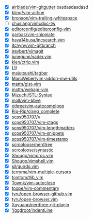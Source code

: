- [X] [airblade/vim-gitgutter](https://github.com/airblade/vim-gitgutter)
oasdasdasdasd
- [X] [bling/vim-airline](https://github.com/bling/vim-airline)
- [X] [bronson/vim-trailing-whitespace](https://github.com/bronson/vim-trailing-whitespace)
- [ ] [chusiang/vimcdoc-tw](https://github.com/chusiang/vimcdoc-tw)
- [X] [editorconfig/editorconfig-vim](https://github.com/editorconfig/editorconfig-vim)
- [X] [garbas/vim-snipmate](https://github.com/garbas/vim-snipmate)
- [X] [haya14busa/incsearch.vim](https://github.com/haya14busa/incsearch.vim)
- [X] [itchyny/vim-gitbranch](https://github.com/itchyny/vim-gitbranch)
- [X] [jreybert/vimagit](https://github.com/jreybert/vimagit)
- [X] [junegunn/vader.vim](https://github.com/junegunn/vader.vim)
- [X] [kien/ctrlp.vim](https://github.com/kien/ctrlp.vim)
- [X] [L9](https://github.com/L9)
- [X] [majutsushi/tagbar](https://github.com/majutsushi/tagbar)
- [X] [MarcWeber/vim-addon-mw-utils](https://github.com/MarcWeber/vim-addon-mw-utils)
- [X] [mattn/gist-vim](https://github.com/mattn/gist-vim)
- [X] [mattn/webapi-vim](https://github.com/mattn/webapi-vim)
- [X] [Mizuchi/STL-Syntax](https://github.com/Mizuchi/STL-Syntax)
- [X] [moll/vim-bbye](https://github.com/moll/vim-bbye)
- [X] [othree/vim-autocomplpop](https://github.com/othree/vim-autocomplpop)
- [X] [Rip-Rip/clang_complete](https://github.com/Rip-Rip/clang_complete)
- [X] [scps950707/v](https://github.com/scps950707/v)
- [X] [scps950707/vim-ctags](https://github.com/scps950707/vim-ctags)
- [X] [scps950707/vim-lengthmatters](https://github.com/scps950707/vim-lengthmatters)
- [X] [scps950707/vim-snippets](https://github.com/scps950707/vim-snippets)
- [X] [scps950707/vim-timestamp](https://github.com/scps950707/vim-timestamp)
- [X] [scrooloose/nerdtree](https://github.com/scrooloose/nerdtree)
- [X] [scrooloose/syntastic](https://github.com/scrooloose/syntastic)
- [X] [Shougo/vimproc.vim](https://github.com/Shougo/vimproc.vim)
- [X] [Shougo/vimshell.vim](https://github.com/Shougo/vimshell.vim)
- [X] [sjl/gundo.vim](https://github.com/sjl/gundo.vim)
- [X] [terryma/vim-multiple-cursors](https://github.com/terryma/vim-multiple-cursors)
- [X] [tomtom/tlib_vim](https://github.com/tomtom/tlib_vim)
- [X] [Townk/vim-autoclose](https://github.com/Townk/vim-autoclose)
- [X] [tpope/vim-commentary](https://github.com/tpope/vim-commentary)
- [X] [tyru/open-browser-github.vim](https://github.com/tyru/open-browser-github.vim)
- [X] [tyru/open-browser.vim](https://github.com/tyru/open-browser.vim)
- [X] [Xuyuanp/nerdtree-git-plugin](https://github.com/Xuyuanp/nerdtree-git-plugin)
- [X] [Yggdroot/indentLine](https://github.com/Yggdroot/indentLine)
